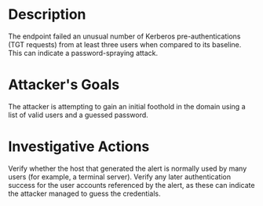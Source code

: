 # Description
The endpoint failed an unusual number of Kerberos pre-authentications (TGT requests) from at least three users when compared to its baseline. This can indicate a password-spraying attack.
# Attacker's Goals
The attacker is attempting to gain an initial foothold in the domain using a list of valid users and a guessed password.
# Investigative Actions
Verify whether the host that generated the alert is normally used by many users (for example, a terminal server).
Verify any later authentication success for the user accounts referenced by the alert, as these can indicate the attacker managed to guess the credentials.
